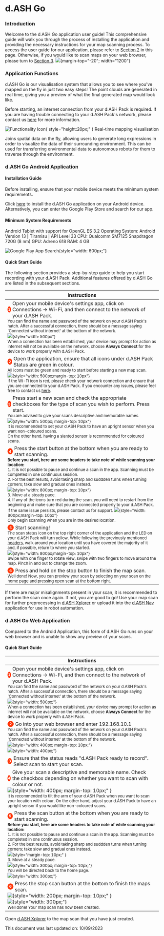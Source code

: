 <style>
    a:hover {
        text-decoration: underline;
    }

    .instructions-div {
        display: flex; 
        align-items: center; 
        margin-right: 10px;
    }

    .instruction-circle {
        width: 18px;
        height: 18px;
        background-color: #ff3300;
        border-radius: 50%;
        display: flex;
        justify-content: center;
        align-items: center;
        color: white;
        font-size: 12px;
        font-weight: bold;
        border: 1px solid #ff3300;
    }

    .table_contents {
        color: black;
        text-decoration: none; 
    }

    .table_contents:hover {
        text-decoration: underline;
    }
</style>

# d.ASH Go

### Introduction 

Welcome to the d.ASH Go application user guide! This comprehensive guide will walk you through the process of installing the application and providing the necessary instructions for your map scanning process. To access the user guide for our application, please refer to <a href="#section2">Section 2</a> in this page. Otherwise, if you would like to scan maps on your web browser, please turn to <a href="#">Section 3</a>.
![](img/d.ASHGo/dash-go.png){margin-top="-20"; width="1200"}

### Application Functions 
d.ASH Go is our visualisation system that allows you to see where you've mapped on the fly in just two easy steps! The point clouds are generated in real time, giving you a preview of what the final generated map would look like. 

Before starting, an internet connection from your d.ASH Pack is required. If you are having trouble connecting to your d.ASH Pack's network, please contact us <a href="">here</a> for more information.


![Functionality Icon](img\d.ASHGo\pointer.png){ style="height:20px;" } Real-time mapping visualisation

Joins spatial data on the fly, allowing users to generate long expressions in order to visualize the data of their surrounding environment. This can be used for transferring environmental data to autonomous robots for them to traverse through the environment.

### d.ASH Go Android Application

#### Installation Guide
Before installing, ensure that your mobile device meets the minimum system requirements. 

Click <a href="https://play.google.com/store/apps/details?id=ai.dconstruct.dashpack">here</a> to install the d.ASH Go application on your Android device. Alternatively, you can enter the Google Play Store and search for our app. 


#### Minimum System Requirements

Android Tablet with support for OpenGL ES 3.2
Operating System: Android Version 13 | Tiramisu | API Level 33 
CPU: Qualcomm SM7125 Snapdragon 720G (8 nm)
GPU: Adreno 618
RAM: 4 GB

![Google Play App Search](img\google-play.png){style="width: 600px;"}

#### Quick Start Guide
The following section provides a step-by-step guide to help you start recording with your d.ASH Pack. Additional features offered by d.ASH Go are listed in the subsequent sections.


| Instructions |
| ------- | 
| <div class="instructions-div"><div class="instruction-circle">1</div><p style="margin: 0; margin-left: 5px;"> Open your mobile device's settings app, click on Connections -> Wi-Fi, and then connect to the network of your d.ASH Pack. </p></div><font size="3"><font size="2"> You can find the name and password of the network on your d.ASH Pack's hatch. After a successful connection, there should be a message saying 'Connected without internet' at the bottom of the network. <br> ![](img/d.ASHGo/dashpack-hatch.png){style="width: 500px"}<br> When a connection has been established, your device may prompt for action as internet will not be available on the network, choose **Always Connect** for the device to work properly with d.ASH Pack.|
| <div class="instructions-div"><div class="instruction-circle">2</div><p style="margin: 0; margin-left: 5px;">Open the application, ensure that all icons under d.ASH Pack Status are green in colour.</p></div><font size="3"><font size="2"> All icons must be green and ready to start before starting a new map scan.<br>![](img\d.ASHGo\dashpack-status.png){style="width: 500px;margin-top: 10px"}<br> If the Wi-Fi icon is red, please check your network connection and ensure that you are connected to your d.ASH Pack. If you encounter any issues, please feel free to contact us <a href="#">here</a>. |
| <div class="instructions-div"><div class="instruction-circle">3</div><p style="margin: 0; margin-left: 5px;">Press start a new scan and check the appropriate checkboxes for the type of scan you wish to perform. Press start. </p></div><font size="3"><font size="2"> You are advised to give your scans descriptive and memorable names. <br>![](img\d.ASHGo\scan-settings.jpg){style="width: 500px; margin-top: 10px"}<br> It is recommended to set your d.ASH Pack to have an upright sensor when you want non-coloured scans.<br> On the other hand, having a slanted sensor is recommended for coloured scans. |
| <div class="instructions-div" id="headers"><div class="instruction-circle">4</div><p style="margin: 0; margin-left: 5px;">Press the start button at the bottom when you are ready to start scanning. </p></div><font size="3"><font size="2"> <strong>Before you start, here are some headers to take note of while scanning your location: </strong><br>1. It is not possible to pause and continue a scan in the app. Scanning must be completed in one continuous session. <br>2. For the best results, avoid taking sharp and suddden turns when turning corners; take slow and gradual ones instead.<br>![](img/d.ASHGo/correct-turn.png){style="width: 800px; margin-top: 10px"}<br>3. Move at a steady pace.<br>4. If any of the icons turn red during the scan, you will need to restart from the beginning and make sure that you are connected properly to your d.ASH Pack. If the same issue persists, please contact us for support. ![](img\d.ASHGo\play-button.png){style="width: 800px;margin-top: 10px"} <br>Only begin scanning when you are in the desired location.</br> |
| <div class="instructions-div"><div class="instruction-circle">5</div><p style="margin: 0; margin-left: 5px;">Start scanning! </p></div><font size="3"><font size="2">The scan status icon on the top right corner of the application and the LED on your d.ASH Pack will turn yellow. While following the previously mentioned <a href="#headers">headers</a>, walk around your location until you have covered the majority of it and, if possible, return to where you started.<br>![](img/d.ASHGo/live-scan.gif){style="width: 800px;margin-top: 10px"}<br>Swipe with one finger to rotate view, swipe with two fingers to move around the map. Pinch in and out to change the zoom.  |
| <div class="instructions-div"><div class="instruction-circle">6</div><p style="margin: 0; margin-left: 5px;">Press and hold on the stop button to finish the map scan. </p></div><font size="3"><font size="2"> Well done! Now, you can preview your scan by selecting on your scan on the home page and pressing open scan at the bottom right. |

If there are major misalignments present in your scan, it is recommended to perform the scan once again. If not, you are good to go! 
Use your map scan for further preprocessing in <a href="">d.ASH Xplorer</a> or upload it into the <a href="#">d.ASH Nav</a> application for use in robot automation.

### d.ASH Go Web Application
Compared to the Android Application, this form of d.ASH Go runs on your web browser and is unable to show any preview of your scans.

#### Quick Start Guide
| Instructions |
| ------- | 
| <div class="instructions-div"><div class="instruction-circle">1</div><p style="margin: 0; margin-left: 5px;"> Open your mobile device's settings app, click on Connections -> Wi-Fi, and then connect to the network of your d.ASH Pack. </p></div><font size="3"><font size="2"> You can find the name and password of the network on your d.ASH Pack's hatch. After a successful connection, there should be a message saying 'Connected without internet' at the bottom of the network. <br> ![](img/d.ASHGo/dashpack-hatch.png){style="width: 500px;"}<br> When a connection has been established, your device may prompt for action as internet will not be available on the network, choose **Always Connect** for the device to work properly with d.ASH Pack.|
| <div class="instructions-div"><div class="instruction-circle">2</div><p style="margin: 0; margin-left: 5px;"> Go into your web browser and enter 192.168.10.1 </p></div><font size="3"><font size="2"> You can find the name and password of the network on your d.ASH Pack's hatch. After a successful connection, there should be a message saying 'Connected without internet' at the bottom of the network. <br>![](img/d.ASHGo/ip-search.png){style="width: 400px; margin-top: 10px;"}<br>![](img/d.ASHGo/dashgo-web.png){style="width: 400px;"} |
| <div class="instructions-div"><div class="instruction-circle">3</div><p style="margin: 0; margin-left: 5px;"> Ensure that the status reads "d.ASH Pack ready to record". Select scan to start your scan. </p></div><font size="3"><font size="2">|
| <div class="instructions-div"><div class="instruction-circle">4</div><p style="margin: 0; margin-left: 5px;"> Give your scan a descriptive and memorable name. Check the checkbox depending on whether you want to scan with colour or not. </p></div><font size="3">![](img/d.ASHGo/dashgo-setscan.png){style="width: 400px; margin-top: 10px;" }<br><font size="2"> It is recommended to tilt the arm of your d.ASH Pack when you want to scan your location with colour. On the other hand, adjust your d.ASH Pack to have an upright sensor if you would like non-coloured scans. |
| <div class="instructions-div"><div class="instruction-circle">5</div><p style="margin: 0; margin-left: 5px;"> Press the scan button at the bottom when you are ready to start scanning. </p></div><font size="3"><font size="2"><strong>Before you start, here are some headers to take note of while scanning your location: </strong><br>1. It is not possible to pause and continue a scan in the app. Scanning must be completed in one continuous session.<br>2. For the best results, avoid taking sharp and suddden turns when turning corners; take slow and gradual ones instead.<br>![](img/d.ASHGo/correct-turn.png){style="margin-top: 10px;" }<br>3. Move at a steady pace.<br>![](img/d.ASHGo/recording-started.png){style="width: 300px; margin-top: 10px;"}<br>You will be directed back to the home page.<br>![](img/d.ASHGo/start-scan-status.png){style="width: 300px;"} |
| <div class="instructions-div"><div class="instruction-circle">6</div><p style="margin: 0; margin-left: 5px;"> Press the stop scan button at the bottom to finish the maps scan. </p></div><font size="3">![](img/d.ASHGo/stop-scan-button.png){style="width: 200px; margin-top: 10px;" }<br>![](img/d.ASHGo/stop-scan-confirmation.png){style="width: 300px;"}<font size="2"><br> Well done! Your map scan has now been created. |

Open <a href="#">d.ASH Xplorer</a> to the map scan that you have just created.

This document was last updated on: 10/09/2023